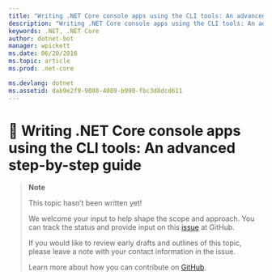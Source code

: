 ```yaml
---
title: "Writing .NET Core console apps using the CLI tools: An advanced step-by-step guide"
description: "Writing .NET Core console apps using the CLI tools: An advanced step-by-step guide"
keywords: .NET, .NET Core
author: dotnet-bot
manager: wpickett
ms.date: 06/20/2016
ms.topic: article
ms.prod: .net-core

ms.devlang: dotnet
ms.assetid: dab9e2f9-9088-4089-b990-fbc3d8dcd611
---
```


# 🔧 Writing .NET Core console apps using the CLI tools: An advanced step-by-step guide

> **Note**
> 
> This topic hasn’t been written yet! 
>
> We welcome your input to help shape the scope and approach. You can
> track the status and provide input on this
> [issue](https://github.com/dotnet/docs/issues/180) at GitHub.
> 
> If you would like to review early drafts and outlines of this
> topic, please leave a note with your contact information in the issue.
>
> Learn more about how you can contribute on
> [GitHub](https://github.com/dotnet/docs/blob/master/CONTRIBUTING.md).
>
